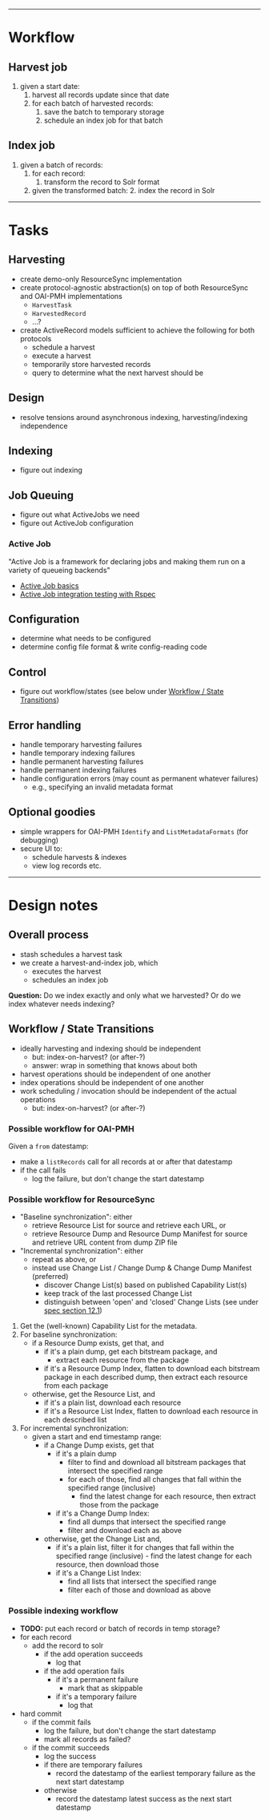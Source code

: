------------------------------------------------------------
# Workflow

## Harvest job

1. given a start date:
    1. harvest all records update since that date
    2. for each batch of harvested records:
        1. save the batch to temporary storage
        2. schedule an index job for that batch

## Index job

1. given a batch of records:
    1. for each record:
        1. transform the record to Solr format
    2. given the transformed batch:
        2. index the record in Solr

------------------------------------------------------------
# Tasks

## Harvesting

- create demo-only ResourceSync implementation
- create protocol-agnostic abstraction(s) on top of both ResourceSync and OAI-PMH implementations
    - `HarvestTask`
    - `HarvestedRecord`
    - ...?
- create ActiveRecord models sufficient to achieve the following for both protocols
    - schedule a harvest
    - execute a harvest
    - temporarily store harvested records
    - query to determine what the next harvest should be

## Design

- resolve tensions around asynchronous indexing, harvesting/indexing independence

## Indexing

- figure out indexing

## Job Queuing

- figure out what ActiveJobs we need
- figure out ActiveJob configuration

### Active Job

"Active Job is a framework for declaring jobs and making them run on a variety of queueing backends"

- [Active Job basics](http://edgeguides.rubyonrails.org/active_job_basics.html)
- [Active Job integration testing with Rspec](http://briandear.co/2015/01/19/rails-active-job-integration-testing-with-rspec/)

## Configuration

- determine what needs to be configured
- determine config file format & write config-reading code

## Control

- figure out workflow/states (see below under [Workflow / State Transitions](#workflow--state-transitions))

## Error handling

- handle temporary harvesting failures
- handle temporary indexing failures
- handle permanent harvesting failures
- handle permanent indexing failures
- handle configuration errors (may count as permanent whatever failures)
    - e.g., specifying an invalid metadata format

## Optional goodies

- simple wrappers for OAI-PMH `Identify` and `ListMetadataFormats` (for debugging)
- secure UI to:
    - schedule harvests & indexes
    - view log records etc.

------------------------------------------------------------
# Design notes

## Overall process

- stash schedules a harvest task
- we create a harvest-and-index job, which
    - executes the harvest
    - schedules an index job

**Question:** Do we index exactly and only what we harvested? Or do we index whatever needs indexing?    

## Workflow / State Transitions

- ideally harvesting and indexing should be independent
    - but: index-on-harvest? (or after-?)
    - answer: wrap in something that knows about both
- harvest operations should be independent of one another
- index operations should be independent of one another
- work scheduling / invocation should be independent of the actual operations
    - but: index-on-harvest? (or after-?)
    
### Possible workflow for OAI-PMH

Given a `from` datestamp:
- make a `listRecords` call for all records at or after that datestamp
- if the call fails
    - log the failure, but don't change the start datestamp

### Possible workflow for ResourceSync

- "Baseline synchronization": either
    - retrieve Resource List for source and retrieve each URL, or
    - retrieve Resource Dump and Resource Dump Manifest for source and retrieve URL content from dump ZIP file
- "Incremental synchronization": either
    - repeat as above, or
    - instead use Change List / Change Dump & Change Dump Manifest (preferred)
        - discover Change List(s) based on published Capability List(s)
        - keep track of the last processed Change List
        - distinguish between 'open' and 'closed' Change Lists (see under [spec section 12.1](http://www.openarchives.org/rs/1.0/resourcesync#ChangeList))

1. Get the (well-known) Capability List for the metadata.
2. For baseline synchronization:
    - if a Resource Dump exists, get that, and
        - if it's a plain dump, get each bitstream package, and
            - extract each resource from the package
        - if it's a Resource Dump Index, flatten to download each bitstream package in each described dump, then extract each resource from each package
    - otherwise, get the Resource List, and
        - if it's a plain list, download each resource
        - if it's a Resource List Index, flatten to download each resource in each described list
3. For incremental synchronization:
    - given a start and end timestamp range:
        - if a Change Dump exists, get that
          - if it's a plain dump
            - filter to find and download all bitstream packages that intersect the specified range
            - for each of those, find all changes that fall within the specified range (inclusive)
                - find the latest change for each resource, then extract those from the package
          - if it's a Change Dump Index:
            - find all dumps that intersect the specified range
            - filter and download each as above
        - otherwise, get the Change List and,
          - if it's a plain list, filter it for changes that fall within the specified range (inclusive)
                - find the latest change for each resource, then download those
          - if it's a Change List Index:
            - find all lists that intersect the specified range
            - filter each of those and download as above

### Possible indexing workflow

- **TODO:** put each record or batch of records in temp storage?
- for each record
    - add the record to solr
        - if the add operation succeeds
            - log that
        - if the add operation fails
            - if it's a permanent failure
                - mark that as skippable
            - if it's a temporary failure
                - log that
- hard commit
    - if the commit fails
        - log the failure, but don't change the start datestamp
        - mark all records as failed?
    - if the commit succeeds
        - log the success
        - if there are temporary failures
            - record the datestamp of the earliest temporary failure as the next start datestamp
        - otherwise
            - record the datestamp latest success as the next start datestamp


